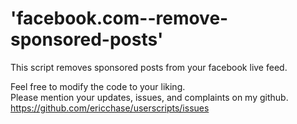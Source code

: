 # 'facebook.com--remove-sponsored-posts'
This script removes sponsored posts from your facebook live feed.


Feel free to modify the code to your liking.<br>
Please mention your updates, issues, and complaints on my github.<br>
https://github.com/ericchase/userscripts/issues
